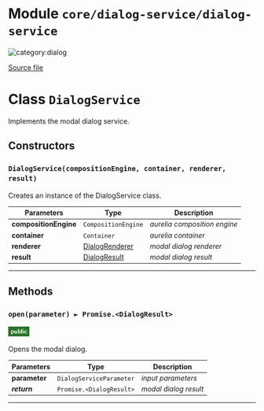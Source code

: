 # Module `core/dialog-service/dialog-service`

![category:dialog](https://img.shields.io/badge/category-dialog-009663.svg?style=flat-square)



[Source file](..\src\core\dialog-service\dialog-service.js)

# Class `DialogService`

Implements the modal dialog service.

## Constructors


### `DialogService(compositionEngine, container, renderer, result)`

Creates an instance of the DialogService class.

Parameters | Type | Description
--- | --- | ---
__compositionEngine__ | `CompositionEngine` | *aurelia composition engine*
__container__ | `Container` | *aurelia container*
__renderer__ | [DialogRenderer](src-core-dialog-service_dialog-renderer.md) | *modal dialog renderer*
__result__ | [DialogResult](src-core-dialog-service_dialog-result.md) | *modal dialog result*

---

## Methods

### `open(parameter) ► Promise.<DialogResult>`

![modifier: public](images/badges/modifier-public.png)

Opens the modal dialog.

Parameters | Type | Description
--- | --- | ---
__parameter__ | `DialogServiceParameter` | *input parameters*
__*return*__ | `Promise.<DialogResult>` | *modal dialog result*

---
